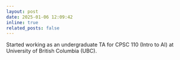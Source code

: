 ```yaml
---
layout: post
date: 2025-01-06 12:09:42
inline: true
related_posts: false
---
```


Started working as an undergraduate TA for CPSC 110 (Intro to AI) at University of British Columbia (UBC).
